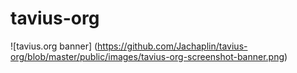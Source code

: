# tavius-org

![tavius.org banner]
(https://github.com/Jachaplin/tavius-org/blob/master/public/images/tavius-org-screenshot-banner.png)

